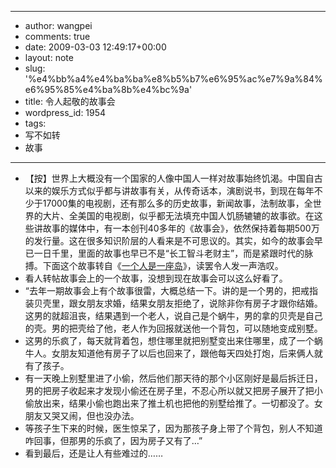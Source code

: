 - --
- author: wangpei
- comments: true
- date: 2009-03-03 12:49:17+00:00
- layout: note
- slug: '%e4%bb%a4%e4%ba%ba%e8%b5%b7%e6%95%ac%e7%9a%84%e6%95%85%e4%ba%8b%e4%bc%9a'
- title: 令人起敬的故事会
- wordpress_id: 1954
- tags:
- 写不如转
- 故事
- --
- 【按】世界上大概没有一个国家的人像中国人一样对故事始终饥渴。中国自古以来的娱乐方式似乎都与讲故事有关，从传奇话本，演剧说书，到现在每年不少于17000集的电视剧，还有那么多的历史故事，新闻故事，法制故事，全世界的大片、全美国的电视剧，似乎都无法填充中国人饥肠辘辘的故事欲。在这些讲故事的媒体中，有一本创刊40多年的《故事会》，依然保持着每期500万的发行量。这在很多知识阶层的人看来是不可思议的。其实，如今的故事会早已一日千里，里面的故事也早已不是“长工智斗老财主”，而是紧跟时代的脉搏。下面这个故事转自《[一个人是一座岛](http://blog.sina.com.cn/s/blog_55d4fc830100c2k2.html)》，读罢令人发一声浩叹。
- 看人转帖故事会上的一个故事，没想到现在故事会可以这么好看了。
- “去年一期故事会上有个故事很雷，大概总结一下。讲的是一个男的，把戒指装贝壳里，跟女朋友求婚，结果女朋友拒绝了，说除非你有房子才跟你结婚。这男的就超沮丧，结果遇到一个老人，说自己是个蜗牛，男的拿的贝壳是自己的壳。男的把壳给了他，老人作为回报就送他一个背包，可以随地变成别墅。
- 这男的乐疯了，每天就背着包，想住哪里就把别墅变出来住哪里，成了一个蜗牛人。女朋友知道他有房子了以后也回来了，跟他每天四处打炮，后来俩人就有了孩子。
- 有一天晚上别墅里进了小偷，然后他们那天待的那个小区刚好是最后拆迁日，男的把房子收起来才发现小偷还在房子里，不忍心所以就又把房子展开了把小偷放出来，结果小偷也跑出来了推土机也把他的别墅给推了。一切都没了。女朋友又哭又闹，但也没办法。
- 等孩子生下来的时候，医生惊呆了，因为那孩子身上带了个背包，别人不知道咋回事，但那男的乐疯了，因为房子又有了…”
- 看到最后，还是让人有些难过的……
